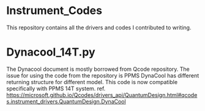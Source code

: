 # Instrument_Codes
This repository contains all the drivers and codes I contributed to writing.
# Dynacool_14T.py
The Dynacool document is mostly borrowed from Qcode repository. The issue for using the code from the repository is PPMS DynaCool has different returning structure for different model. This code is now compatible specifically with PPMS 14T system. 
ref. https://microsoft.github.io/Qcodes/drivers_api/QuantumDesign.html#qcodes.instrument_drivers.QuantumDesign.DynaCool

